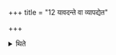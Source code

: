 +++
title = "12 यावदन्ते वा व्यापद्येत"

+++

<details><summary>थिते</summary>

12. Or (only those formulae should be repeated) at the end i.e. before) which the defilement has occurred.
</details>
